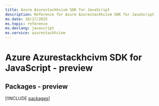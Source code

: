 ```yaml
---
title: Azure Azurestackhcivm SDK for JavaScript
description: Reference for Azure Azurestackhcivm SDK for JavaScript
ms.date: 10/17/2025
ms.topic: reference
ms.devlang: javascript
ms.service: azurestackhcivm
---
```

# Azure Azurestackhcivm SDK for JavaScript - preview
## Packages - preview
[!INCLUDE [packages](azurestackhcivm-index.md)]